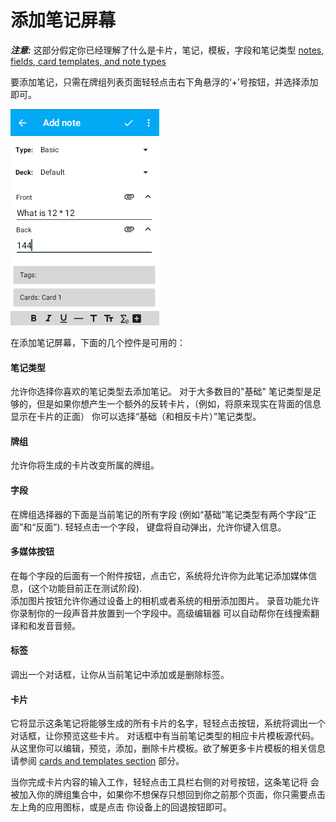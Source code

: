 # 添加笔记屏幕
**_注意:_** 这部分假定你已经理解了什么是卡片，笔记，模板，字段和笔记类型 [notes, fields, card templates, and note types](https://docs.ankiweb.net/getting-started.html#notes--fields)

要添加笔记，只需在牌组列表页面轻轻点击右下角悬浮的‘+’号按钮，并选择添加即可。

![adding.png](img/5-adding.png)


在添加笔记屏幕，下面的几个控件是可用的：

#### 笔记类型
允许你选择你喜欢的笔记类型去添加笔记。 
对于大多数目的"基础" 笔记类型是足够的，但是如果你想产生一个额外的反转卡片，（例如，将原来现实在背面的信息显示在卡片的正面） 
你可以选择“基础（和相反卡片）”笔记类型。

#### 牌组
允许你将生成的卡片改变所属的牌组。

#### 字段
在牌组选择器的下面是当前笔记的所有字段 (例如“基础”笔记类型有两个字段“正面”和“反面”). 轻轻点击一个字段，
键盘将自动弹出，允许你键入信息。

#### 多媒体按钮
在每个字段的后面有一个附件按钮，点击它，系统将允许你为此笔记添加媒体信息，(这个功能目前正在测试阶段).  
添加图片按钮允许你通过设备上的相机或者系统的相册添加图片。
录音功能允许你录制你的一段声音并放置到一个字段中。高级编辑器
可以自动帮你在线搜索翻译和和发音音频。

#### 标签
调出一个对话框，让你从当前笔记中添加或是删除标签。

#### 卡片
它将显示这条笔记将能够生成的所有卡片的名字，轻轻点击按钮，系统将调出一个对话框，让你预览这些卡片。
对话框中有当前笔记类型的相应卡片模板源代码。 从这里你可以编辑，预览，添加，删除卡片模板。欲了解更多卡片模板的相关信息请参阅 [cards and templates section](https://docs.ankiweb.net/templates/intro.html) 部分。


当你完成卡片内容的输入工作，轻轻点击工具栏右侧的对号按钮，这条笔记将
会被加入你的牌组集合中，如果你不想保存只想回到你之前那个页面，你只需要点击左上角的应用图标，或是点击
你设备上的回退按钮即可。
